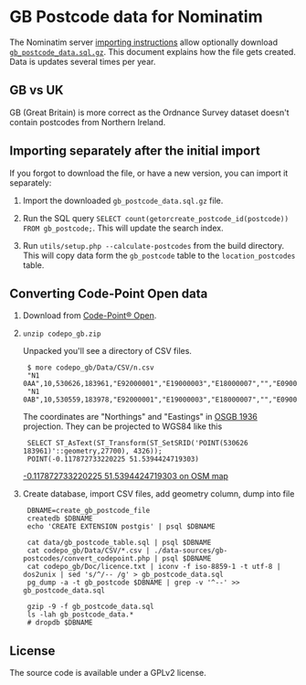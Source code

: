 GB Postcode data for Nominatim
==============================

The Nominatim server [importing instructions](https://www.nominatim.org/release-docs/latest/admin/Import-and-Update/) allow optionally download [`gb_postcode_data.sql.gz`](https://www.nominatim.org/data/gb_postcode_data.sql.gz). This document explains how the file gets created. Data is updates several times per year.


GB vs UK
--------
GB (Great Britain) is more correct as the Ordnance Survey dataset doesn't contain postcodes from Northern Ireland.


Importing separately after the initial import
---------------------------------------------

If you forgot to download the file, or have a new version, you can import it separately:

1. Import the downloaded `gb_postcode_data.sql.gz` file.

2. Run the SQL query `SELECT count(getorcreate_postcode_id(postcode)) FROM gb_postcode;`. This will update the search index.

3. Run `utils/setup.php --calculate-postcodes` from the build directory. This will copy data form the `gb_postcode` table to the `location_postcodes` table.



Converting Code-Point Open data
-------------------------------

1. Download from [Code-Point® Open](https://osdatahub.os.uk/downloads/open/CodePointOpen).

2. `unzip codepo_gb.zip`

    Unpacked you'll see a directory of CSV files.

        $ more codepo_gb/Data/CSV/n.csv
        "N1 0AA",10,530626,183961,"E92000001","E19000003","E18000007","","E09000019","E05000368"
        "N1 0AB",10,530559,183978,"E92000001","E19000003","E18000007","","E09000019","E05000368"

    The coordinates are "Northings" and "Eastings" in [OSGB 1936](http://epsg.io/1314) projection. They can be projected to WGS84 like this

        SELECT ST_AsText(ST_Transform(ST_SetSRID('POINT(530626 183961)'::geometry,27700), 4326));
        POINT(-0.117872733220225 51.5394424719303)

    [-0.117872733220225 51.5394424719303 on OSM map](https://www.openstreetmap.org/?mlon=-0.117872733220225&mlat=51.5394424719303&zoom=16)



3. Create database, import CSV files, add geometry column, dump into file

        DBNAME=create_gb_postcode_file
        createdb $DBNAME
        echo 'CREATE EXTENSION postgis' | psql $DBNAME

        cat data/gb_postcode_table.sql | psql $DBNAME      
        cat codepo_gb/Data/CSV/*.csv | ./data-sources/gb-postcodes/convert_codepoint.php | psql $DBNAME
        cat codepo_gb/Doc/licence.txt | iconv -f iso-8859-1 -t utf-8 | dos2unix | sed 's/^/-- /g' > gb_postcode_data.sql
        pg_dump -a -t gb_postcode $DBNAME | grep -v '^--' >> gb_postcode_data.sql
      
        gzip -9 -f gb_postcode_data.sql
        ls -lah gb_postcode_data.*
        # dropdb $DBNAME


License
-------
The source code is available under a GPLv2 license.